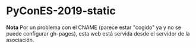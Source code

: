 # PyConES-2019-static

**Nota** Por un problema con el CNAME (parece estar "cogido" ya y no se puede configurar gh-pages), esta web está servida desde el servidor de la asociación.

